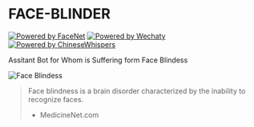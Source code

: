 # FACE-BLINDER
[![Powered by FaceNet](https://img.shields.io/badge/Powered%20By-FaceNet-green.svg)](https://github.com/zixia/node-facenet) [![Powered by Wechaty](https://img.shields.io/badge/Powered%20By-Wechaty-green.svg)](https://github.com/chatie/wechaty/) [![Powered by ChineseWhispers](https://img.shields.io/badge/Powered%20By-ChineseWhispers-green.svg)](https://github.com/zixia/chinese-whispers)

Assitant Bot for Whom is Suffering form Face Blindess

![Face Blindess](https://zixia.github.io/face-blinder/images/face-blindess.jpg)

> Face blindness is a brain disorder characterized by the inability to recognize faces.
>  - MedicineNet.com

